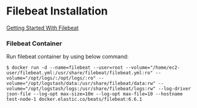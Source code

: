 # Filebeat Installation
[Getting Started With Filebeat](https://www.elastic.co/guide/en/beats/filebeat/current/filebeat-getting-started.html#filebeat-getting-started)



### Filebeat Container

Run filebeat container by using below command:

```console
$ docker run -d --name=filebeat --user=root --volume="/home/ec2-user/filebeat.yml:/usr/share/filebeat/filebeat.yml:ro" --volume="/opt/logs/:/opt/logs/:ro" --volume="/opt/logstash/data:/usr/share/filebeat/data:rw" --volume="/opt/logstash/logs:/usr/share/filebeat/logs:rw" --log-driver json-file --log-opt max-size=10m --log-opt max-file=10 --hostname test-node-1 docker.elastic.co/beats/filebeat:6.6.1
```
